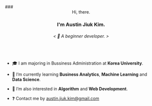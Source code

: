 
<!--
**Austin-Jiuk-Kim/Austin-Jiuk-Kim** is a ✨ _special_ ✨ repository because its `README.md` (this file) appears on your GitHub profile.

Here are some ideas to get you started:

- 🔭 I’m currently working on ...
- 🌱 I’m currently learning ...
- 👯 I’m looking to collaborate on ...
- 🤔 I’m looking for help with ...
- 💬 Ask me about ...
- 📫 How to reach me: ...
- 😄 Pronouns: ...
- ⚡ Fun fact: ...
-->

<br/>
### <div align="center">Hi, there.</div>

### <div align="center">I'm Austin Jiuk Kim.</div>  
  

###### <div align="center">< 🍄 A beginner developer. ></div>  
  
<br/>

###    
  

- 🎓 I am majoring in Bussiness Administration at **Korea University**.  
  

- 🌱 I’m currently learning **Business Analytics**, **Machine Learning** and **Data Science**.  
  

- 🌱 I’m also interested in **Algorithm** and **Web Development**.  
  

- ❓ Contact me by austin.jiuk.kim@gmail.com  
  

